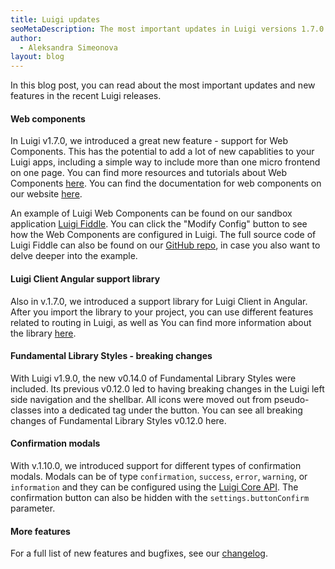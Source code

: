 ```yaml
---
title: Luigi updates
seoMetaDescription: The most important updates in Luigi versions 1.7.0 - 1.10.0
author:
  - Aleksandra Simeonova
layout: blog
---
```


In this blog post, you can read about the most important updates and new features in the recent Luigi releases.
<!-- Excerpt -->

#### Web components

In Luigi v1.7.0, we introduced a great new feature - support for Web Components. This has the potential to add a lot of new capablities to your Luigi apps, including a simple way to include more than one micro frontend on one page. You can find more resources and tutorials about Web Components [here](https://developer.mozilla.org/en-US/docs/Web/Web_Components). You can find the documentation for web components on our website [here](https://docs.luigi-project.io/docs/web-component).

An example of Luigi Web Components can be found on our sandbox application [Luigi Fiddle](https://fiddle.luigi-project.io/). You can click the "Modify Config" button to see how the Web Components are configured in Luigi. The full source code of Luigi Fiddle can also be found on our [GitHub repo](https://github.com/SAP/luigi/tree/master/website/fiddle), in case you also want to delve deeper into the example.

#### Luigi Client Angular support library

Also in v.1.7.0, we introduced a support library for Luigi Client in Angular. After you import the library to your project, you can use different features related to routing in Luigi, as well as  You can find more information about the library [here](https://github.com/SAP/luigi/tree/master/client-frameworks-support/client-support-angular).

#### Fundamental Library Styles - breaking changes

With Luigi v1.9.0, the new v0.14.0 of Fundamental Library Styles were included. Its previous v0.12.0 led to having breaking changes in the Luigi left side navigation and the shellbar. All icons were moved out from pseudo-classes into a dedicated tag <i class="sap-icon sap-icon--{modifier}"></i> under the button. You can see all breaking changes of Fundamental Library Styles v0.12.0 here.

#### Confirmation modals

With v.1.10.0, we introduced support for different types of confirmation modals. Modals can be of type `confirmation`, `success`, `error`, `warning`, or `information` and they can be configured using the [Luigi Core API](https://docs.luigi-project.io/docs/luigi-core-api/?section=showconfirmationmodal). The confirmation button can also be hidden with the `settings.buttonConfirm` parameter.

#### More features

For a full list of new features and bugfixes, see our [changelog](https://github.com/SAP/luigi/blob/master/CHANGELOG.md).
